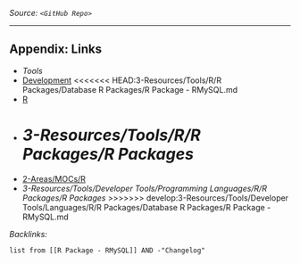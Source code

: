 *Source: `<GitHub Repo>`*

---

## Appendix: Links

* *Tools*
* [Development](../../../../../../../2-Areas/MOCs/Development.md)
  \<\<\<\<\<\<\< HEAD:3-Resources/Tools/R/R Packages/Database R Packages/R Package - RMySQL.md
* [R](../../../../../../../2-Areas/MOCs/R.md)
* *3-Resources/Tools/R/R Packages/R Packages*
  =======
* [2-Areas/MOCs/R](../../../../../../../2-Areas/MOCs/R.md)
* *3-Resources/Tools/Developer Tools/Programming Languages/R/R Packages/R Packages*
  \>>>>>>> develop:3-Resources/Tools/Developer Tools/Languages/R/R Packages/Database R Packages/R Package - RMySQL.md

*Backlinks:*

````dataview
list from [[R Package - RMySQL]] AND -"Changelog"
````
